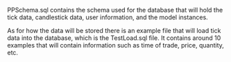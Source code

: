 PPSchema.sql contains the schema used for the database that will hold the tick data, candlestick data, user information, and the model instances.

As for how the data will be stored there is an example file that will load tick data into the database, which is the TestLoad.sql file.
It contains around 10 examples that will contain information such as time of trade, price, quantity, etc.
